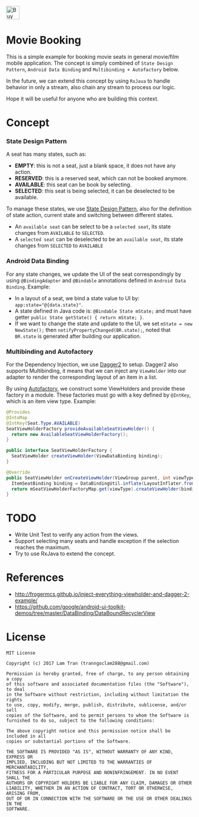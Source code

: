 <a href='https://ko-fi.com/A280K7T' target='_blank'><img height='36' style='border:0px;height:36px;' src='https://az743702.vo.msecnd.net/cdn/kofi3.png?v=f' border='0' alt='Buy Me a Coffee at ko-fi.com' /></a>

# Movie Booking

This is a simple example for booking movie seats in general movie/film mobile application. The concept is simply combined of `State Design Pattern`, `Android Data Binding` and `Multibinding + Autofactory` below.

In the future, we can extend this concept by using `RxJava` to handle behavior in only a stream, also chain any stream to process our logic.

Hope it will be useful for anyone who are building this context.

# Concept
### State Design Pattern

A seat has many states, such as:
* **EMPTY**: this is not a seat, just a blank space, it does not have any action.
* **RESERVED**: this is a reserved seat, which can not be booked anymore.
* **AVAILABLE**: this seat can be book by selecting.
* **SELECTED**: this seat is being selected, it can be deselected to be available.

To manage these states, we use [State Design Pattern](https://github.com/iluwatar/java-design-patterns/tree/master/state), also for the definition of state action, current state and switching between different states.
* An `available seat` can be select to be a `selected seat`, its state changes from `AVAILABLE` to `SELECTED`.
* A `selected seat` can be deselected to be an `available seat`, its state changes from `SELECTED` to `AVAILABLE`

### Android Data Binding
For any state changes, we update the UI of the seat correspondingly by using `@BindingAdapter` and `@Bindable` annotations defined in `Android Data Binding`. Example:
* In a layout of a seat, we bind a state value to UI by: `app:state="@{data.state}"`.
* A state defined in Java code is: `@Bindable State mState;` and must have getter `public State getState() { return mState; }`.
* If we want to change the state and update to the UI, we set `mState = new NewState();` then `notifyPropertyChanged(BR.state);`, noted that `BR.state` is generated after building our application.

### Multibinding and Autofactory
For the Dependency Injection, we use [Dagger2](https://github.com/google/dagger) to setup. Dagger2 also supports Multibinding, it means that we can inject any `ViewHolder` into our adapter to render the corresponding layout of an item in a list.

By using [Autofactory](https://github.com/google/auto/tree/master/factory), we construct some ViewHolders and provide these factory in a module. These factories must go with a key defined by `@IntKey`, which is an item view type. Example:
``` java
@Provides
@IntoMap
@IntKey(Seat.Type.AVAILABLE)
SeatViewHolderFactory provideAvailableSeatViewHolder() {
  return new AvailableSeatViewHolderFactory();
}
```

``` java
public interface SeatViewHolderFactory {
  SeatViewHolder createViewHolder(ViewDataBinding binding);
}
```

``` java
@Override
public SeatViewHolder onCreateViewHolder(ViewGroup parent, int viewType) {
  ItemSeatBinding binding = DataBindingUtil.inflate(LayoutInflater.from(parent.getContext()), R.layout.item_seat, parent, false);
  return mSeatViewHolderFactoryMap.get(viewType).createViewHolder(binding);
}
```

# TODO
* Write Unit Test to verify any action from the views.
* Support selecting many seats and handle exception if the selection reaches the maximum.
 * Try to use RxJava to extend the concept.

# References
* http://frogermcs.github.io/inject-everything-viewholder-and-dagger-2-example/
* https://github.com/google/android-ui-toolkit-demos/tree/master/DataBinding/DataBoundRecyclerView

# License
```
MIT License

Copyright (c) 2017 Lam Tran (tranngoclam288@gmail.com)

Permission is hereby granted, free of charge, to any person obtaining a copy
of this software and associated documentation files (the "Software"), to deal
in the Software without restriction, including without limitation the rights
to use, copy, modify, merge, publish, distribute, sublicense, and/or sell
copies of the Software, and to permit persons to whom the Software is
furnished to do so, subject to the following conditions:

The above copyright notice and this permission notice shall be included in all
copies or substantial portions of the Software.

THE SOFTWARE IS PROVIDED "AS IS", WITHOUT WARRANTY OF ANY KIND, EXPRESS OR
IMPLIED, INCLUDING BUT NOT LIMITED TO THE WARRANTIES OF MERCHANTABILITY,
FITNESS FOR A PARTICULAR PURPOSE AND NONINFRINGEMENT. IN NO EVENT SHALL THE
AUTHORS OR COPYRIGHT HOLDERS BE LIABLE FOR ANY CLAIM, DAMAGES OR OTHER
LIABILITY, WHETHER IN AN ACTION OF CONTRACT, TORT OR OTHERWISE, ARISING FROM,
OUT OF OR IN CONNECTION WITH THE SOFTWARE OR THE USE OR OTHER DEALINGS IN THE
SOFTWARE.
```

